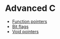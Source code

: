 # Advanced C <!-- omit from toc -->

- [Function pointers](./Function%20pointers/Notes.md)
- [Bit flags](./Bit%20flags/Notes.md)
- [Void pointers](./Void%20pointers/Notes.md)
